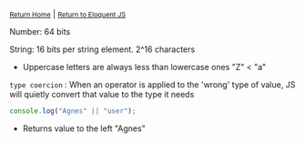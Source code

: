 <small>[Return Home](../../README.md)</small> | <small>[Return to Eloquent JS](index.md)</small>

Number: 64 bits

String: 16 bits per string element. 2^16 characters

- Uppercase letters are always less than lowercase ones "Z" < "a"

`type coercion` : When an operator is applied to the 'wrong' type of value, JS will quietly convert that value to the type it needs

```javascript
console.log("Agnes" || "user");
```

- Returns value to the left "Agnes"
